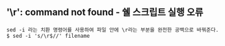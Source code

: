 ## '\r': command not found - 쉘 스크립트 실행 오류
```
sed -i 라는 치환 명령어를 사용하여 파일 안에 \r라는 부분을 완전한 공백으로 바꿔준다.
$ sed -i 's/\r$//' filename
```
